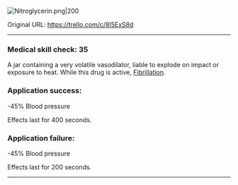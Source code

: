 ![Nitroglycerin.png\|200](/Items/Nitroglycerin%20-%20Attachments/6718845db30472d958dd7d24.png)

Original URL: https://trello.com/c/8I5ExS8d

---

### Medical skill check: 35

A jar containing a very volatile vasodilator, liable to explode on impact or exposure to heat. While this drug is active, [Fibrillation](../Heart/Fibrillation.md).

### Application success:

\-45% Blood pressure

Effects last for 400 seconds.

### Application failure:

\-45% Blood pressure

Effects last for 200 seconds.

---

